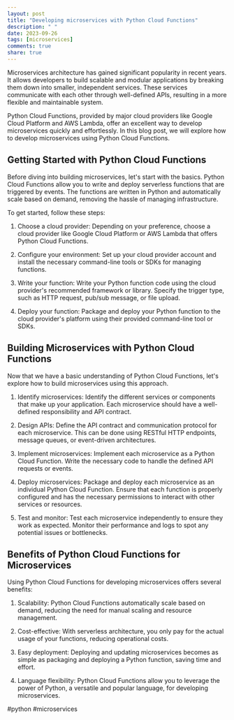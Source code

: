 ```yaml
---
layout: post
title: "Developing microservices with Python Cloud Functions"
description: " "
date: 2023-09-26
tags: [microservices]
comments: true
share: true
---
```


Microservices architecture has gained significant popularity in recent years. It allows developers to build scalable and modular applications by breaking them down into smaller, independent services. These services communicate with each other through well-defined APIs, resulting in a more flexible and maintainable system.

Python Cloud Functions, provided by major cloud providers like Google Cloud Platform and AWS Lambda, offer an excellent way to develop microservices quickly and effortlessly. In this blog post, we will explore how to develop microservices using Python Cloud Functions.

## Getting Started with Python Cloud Functions

Before diving into building microservices, let's start with the basics. Python Cloud Functions allow you to write and deploy serverless functions that are triggered by events. The functions are written in Python and automatically scale based on demand, removing the hassle of managing infrastructure.

To get started, follow these steps:

1. Choose a cloud provider: Depending on your preference, choose a cloud provider like Google Cloud Platform or AWS Lambda that offers Python Cloud Functions.

2. Configure your environment: Set up your cloud provider account and install the necessary command-line tools or SDKs for managing functions.

3. Write your function: Write your Python function code using the cloud provider's recommended framework or library. Specify the trigger type, such as HTTP request, pub/sub message, or file upload.

4. Deploy your function: Package and deploy your Python function to the cloud provider's platform using their provided command-line tool or SDKs.

## Building Microservices with Python Cloud Functions

Now that we have a basic understanding of Python Cloud Functions, let's explore how to build microservices using this approach.

1. Identify microservices: Identify the different services or components that make up your application. Each microservice should have a well-defined responsibility and API contract.

2. Design APIs: Define the API contract and communication protocol for each microservice. This can be done using RESTful HTTP endpoints, message queues, or event-driven architectures.

3. Implement microservices: Implement each microservice as a Python Cloud Function. Write the necessary code to handle the defined API requests or events.

4. Deploy microservices: Package and deploy each microservice as an individual Python Cloud Function. Ensure that each function is properly configured and has the necessary permissions to interact with other services or resources.

5. Test and monitor: Test each microservice independently to ensure they work as expected. Monitor their performance and logs to spot any potential issues or bottlenecks.

## Benefits of Python Cloud Functions for Microservices

Using Python Cloud Functions for developing microservices offers several benefits:

1. Scalability: Python Cloud Functions automatically scale based on demand, reducing the need for manual scaling and resource management.

2. Cost-effective: With serverless architecture, you only pay for the actual usage of your functions, reducing operational costs.

3. Easy deployment: Deploying and updating microservices becomes as simple as packaging and deploying a Python function, saving time and effort.

4. Language flexibility: Python Cloud Functions allow you to leverage the power of Python, a versatile and popular language, for developing microservices.

#python #microservices